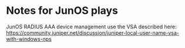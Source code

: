 # Notes for JunOS plays
JunOS RADIUS AAA device management use the VSA described here: <https://community.juniper.net/discussion/juniper-local-user-name-vsa-with-windows-nps>
